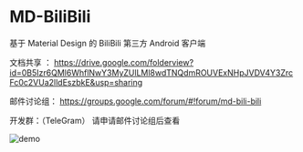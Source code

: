 # MD-BiliBili
基于 Material Design 的 BiliBili 第三方 Android 客户端

文档共享 ： 
https://drive.google.com/folderview?id=0B5Izr6QMl6WhflNwY3MyZUlLMl8wdTNQdmROUVExNHpJVDV4Y3ZrcFc0c2VUa2lldEszbkE&usp=sharing

邮件讨论组：
https://groups.google.com/forum/#!forum/md-bili-bili

开发群：（TeleGram）
请申请邮件讨论组后查看

![demo](http://i4.tietuku.com/1bc33a80f8a05f75.gif)
